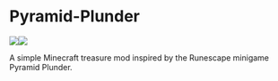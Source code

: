 # Pyramid-Plunder

[![](http://cf.way2muchnoise.eu/full_298832_downloads.svg)![](http://cf.way2muchnoise.eu/packs/298832.svg)](https://www.curseforge.com/minecraft/mc-mods/pyramid-plunder)

A simple Minecraft treasure mod inspired by the Runescape minigame Pyramid Plunder.
